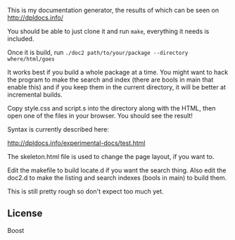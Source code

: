 This is my documentation generator, the results of which can be seen on http://dpldocs.info/

You should be able to just clone it and run `make`, everything it needs is included.

Once it is build, run `./doc2 path/to/your/package --directory where/html/goes`

It works best if you build a whole package at a time. You might want to hack the program
to make the search and index (there are bools in main that enable this) and if you keep
them in the current directory, it will be better at incremental builds.

Copy style.css and script.s into the directory along with the HTML, then open one of
the files in your browser. You should see the result!

Syntax is currently described here:

http://dpldocs.info/experimental-docs/test.html

The skeleton.html file is used to change the page layout, if you want to.

Edit the makefile to build locate.d if you want the search thing. Also edit the doc2.d
to make the listing and search indexes (bools in main) to build them.

This is still pretty rough so don't expect too much yet.

## License
Boost
